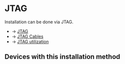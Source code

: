 # JTAG

Installation can be done via JTAG.

- → [JTAG](/docs/techref/hardware/port.jtag "docs:techref:hardware:port.jtag")
- → [JTAG Cables](/docs/techref/hardware/port.jtag.cables "docs:techref:hardware:port.jtag.cables")
- → [JTAG utilization](/docs/techref/hardware/port.jtag.utilization "docs:techref:hardware:port.jtag.utilization")

## Devices with this installation method
